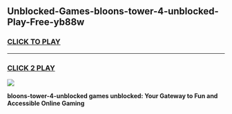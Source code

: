 
## Unblocked-Games-bloons-tower-4-unblocked-Play-Free-yb88w
<h3>
<a href="https://premium76.site?title=bloons-tower-4-unblocked&ref=12A">CLICK TO PLAY</a></h3>
<hr>

<h3>
<a href="https://premium76.site?title=bloons-tower-4-unblocked&ref=12A">CLICK 2 PLAY</a>
  
</h3>

<a href="https://premium76.site?title=bloons-tower-4-unblocked&ref=12A"><img src="https://clearcache.store/games.png"></a>


**bloons-tower-4-unblocked games unblocked: Your Gateway to Fun and Accessible Online Gaming**
